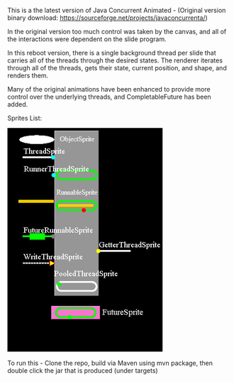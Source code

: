This is a the latest version of Java Concurrent Animated - 
(Original version binary download: https://sourceforge.net/projects/javaconcurrenta/)

In the original version too much control was taken by the canvas, and all of the interactions were dependent on the slide program.

In this reboot version, there is a single background thread per slide that carries all of the threads through the desired states. The renderer iterates through all of the threads, gets their state, current position, and shape, and renders them.

Many of the original animations have been enhanced to provide more control over the underlying threads, and CompletableFuture has been added.

Sprites List:

![image](src/main/resources/images/SpritesList.jpg)

To run this - Clone the repo, build via Maven using mvn package, then double click the jar that is produced (under targets)
